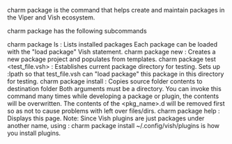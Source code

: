 charm package is the command that helps create and maintain packages in the Viper
and Vish ecosystem.

charm package has the following subcommands

charm package ls : Lists installed packages
  Each package can be loaded with the "load package" Vish statement.
charm package new : Creates a new package project and populates from templates.
charm package test <test_file.vsh> : Establishes current package directory for testing.
  Sets up :lpath so that test_file.vsh can "load package" this package in this directory for testing.
charm package install <source> <destination> : Copies source folder contents to destination folder 
  Both arguments must be a directory. You can invoke this command many
times while developing a package or plugin, the contents will be overwritten.
  The contents of the <pkg_name>.d will be removed first so as not to cause  problems with left over files/dirs.
charm package help : Displays this page.
Note: Since Vish plugins are just packages under another name, using :
charm package install ~/.config/vish/plugins is how you install plugins.
